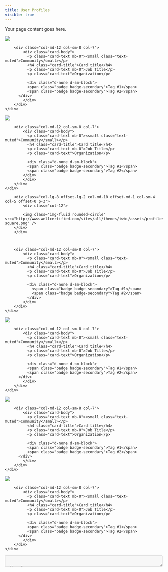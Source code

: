 ```yaml
---
title: User Profiles
visible: true
---
```


Your page content goes here.


<div class="row">

<div class="col-lg-4 col-md-12 col-sm-12 col-12">
  <div class="card shadow mb-4">
  	<div class="row align-items-center">
	  	<div class="col-lg-8 offset-lg-2 col-md-10 offset-md-1 col-sm-4 col-5 offset-0 p-3">
	  		<div class="col-12">
	  		<img class="img-fluid rounded-circle" src="http://www.wellcertified.com/sites/all/themes/iwbi/assets/profiles/randy-square.png" />
	    	</div>
	    </div>

		<div class="col-md-12 col-sm-8 col-7">
		    <div class="card-body">
		      <p class="card-text mb-0"><small class="text-muted">Community</small></p>
		      <h4 class="card-title">Card title</h4>
		      <p class="card-text mb-0">Job Title</p>
		      <p class="card-text">Organization</p>

		      <div class="d-none d-sm-block">
		      <span class="badge badge-secondary">Tag #1</span>
		      <span class="badge badge-secondary">Tag #2</span>
		  </div>
		    </div>
		</div>
	</div>
  </div>
</div>

<div class="col-lg-4 col-md-12 col-sm-12 col-12">
  <div class="card shadow mb-4">
  	<div class="row align-items-center">
	  	<div class="col-lg-8 offset-lg-2 col-md-10 offset-md-1 col-sm-4 col-5 offset-0 p-3">
	    	<div class="col-12">
	    	<img class="img-fluid rounded-circle" src="http://www.wellcertified.com/sites/all/themes/iwbi/assets/profiles/randy-square.png" />
	    	</div>
	    </div>

		<div class="col-md-12 col-sm-8 col-7">
		    <div class="card-body">
		      <p class="card-text mb-0"><small class="text-muted">Community</small></p>
		      <h4 class="card-title">Card title</h4>
		      <p class="card-text mb-0">Job Title</p>
		      <p class="card-text">Organization</p>

		      <div class="d-none d-sm-block">
		      <span class="badge badge-secondary">Tag #1</span>
		      <span class="badge badge-secondary">Tag #2</span>
		  	</div>
		    </div>
		</div>
	</div>
  </div>
 </div>

<div class="col-lg-4 col-md-12 col-sm-12 col-12">
  <div class="card shadow mb-4">
    <div class="row align-items-center">

	  	<div class="col-lg-8 offset-lg-2 col-md-10 offset-md-1 col-sm-4 col-5 offset-0 p-3">
	  		<div class="col-12">
	    	
	    	<img class="img-fluid rounded-circle" src="http://www.wellcertified.com/sites/all/themes/iwbi/assets/profiles/randy-square.png" />
	    </div>
	    </div>

	   

		<div class="col-md-12 col-sm-8 col-7">
		    <div class="card-body">
		      <p class="card-text mb-0"><small class="text-muted">Community</small></p>
		      <h4 class="card-title">Card title</h4>
		      <p class="card-text mb-0">Job Title</p>
		      <p class="card-text">Organization</p>

		      <div class="d-none d-sm-block">
		      	<span class="badge badge-secondary">Tag #1</span>
		      	<span class="badge badge-secondary">Tag #2</span>
		  	  </div>
		    </div>
		</div>
	</div>
  </div>
</div>

<div class="col-lg-4 col-md-12 col-sm-12 col-12">
  <div class="card shadow mb-4">
    <div class="row align-items-center">
	  	<div class="col-lg-8 offset-lg-2 col-md-10 offset-md-1 col-sm-4 col-5 offset-0 p-3">
	  		<div class="col-12">
	    	<img class="img-fluid rounded-circle" src="http://www.wellcertified.com/sites/all/themes/iwbi/assets/profiles/randy-square.png" />
	    </div>
	    </div>

		<div class="col-md-12 col-sm-8 col-7">
		    <div class="card-body">
		      <p class="card-text mb-0"><small class="text-muted">Community</small></p>
		      <h4 class="card-title">Card title</h4>
		      <p class="card-text mb-0">Job Title</p>
		      <p class="card-text">Organization</p>

		      <div class="d-none d-sm-block">
		      <span class="badge badge-secondary">Tag #1</span>
		      <span class="badge badge-secondary">Tag #2</span>
		  </div>
		    </div>
		</div>
	</div>
  </div>
</div>

<div class="col-lg-4 col-md-12 col-sm-12 col-12">
  <div class="card shadow mb-4">
    <div class="row align-items-center">
	  	<div class="col-lg-8 offset-lg-2 col-md-10 offset-md-1 col-sm-4 col-5 offset-0 p-3">
	  		<div class="col-12">
	    	<img class="img-fluid rounded-circle" src="http://www.wellcertified.com/sites/all/themes/iwbi/assets/profiles/randy-square.png" />
	    </div>
	    </div>

		<div class="col-md-12 col-sm-8 col-7">
		    <div class="card-body">
		      <p class="card-text mb-0"><small class="text-muted">Community</small></p>
		      <h4 class="card-title">Card title</h4>
		      <p class="card-text mb-0">Job Title</p>
		      <p class="card-text">Organization</p>

		      <div class="d-none d-sm-block">
		      <span class="badge badge-secondary">Tag #1</span>
		      <span class="badge badge-secondary">Tag #2</span>
		  </div>
		    </div>
		</div>
	</div>
  </div>
</div>

<div class="col-lg-4 col-md-12 col-sm-12 col-12">
  <div class="card shadow mb-4">
    <div class="row align-items-center">
	  	<div class="col-lg-8 offset-lg-2 col-md-10 offset-md-1 col-sm-4 col-5 offset-0 p-3">
	  		<div class="col-12">
	    	<img class="img-fluid rounded-circle" src="http://www.wellcertified.com/sites/all/themes/iwbi/assets/profiles/randy-square.png" />
	    </div>
	    </div>

		<div class="col-md-12 col-sm-8 col-7">
		    <div class="card-body">
		      <p class="card-text mb-0"><small class="text-muted">Community</small></p>
		      <h4 class="card-title">Card title</h4>
		      <p class="card-text mb-0">Job Title</p>
		      <p class="card-text">Organization</p>

		      <div class="d-none d-sm-block">
		      <span class="badge badge-secondary">Tag #1</span>
		      <span class="badge badge-secondary">Tag #2</span>
		  </div>
		    </div>
		</div>
	</div>
  </div>
</div>



</div>




<textarea disabled style="width: 100%">


<div class="row">

<div class="col-lg-4 col-md-12 col-sm-12 col-12">
  <div class="card shadow mb-4">
  	<div class="row align-items-center">
	  	<div class="col-lg-8 offset-lg-2 col-md-10 offset-md-1 col-sm-4 col-5 offset-0 p-3">
	  		<div class="col-12">
	  		<img class="img-fluid rounded-circle" src="http://www.wellcertified.com/sites/all/themes/iwbi/assets/profiles/randy-square.png" />
	    	</div>
	    </div>

		<div class="col-md-12 col-sm-8 col-7">
		    <div class="card-body">
		      <p class="card-text mb-0"><small class="text-muted">Community</small></p>
		      <h4 class="card-title">Card title</h4>
		      <p class="card-text mb-0">Job Title</p>
		      <p class="card-text">Organization</p>

		      <div class="d-none d-sm-block">
		      <span class="badge badge-secondary">Tag #1</span>
		      <span class="badge badge-secondary">Tag #2</span>
		  </div>
		    </div>
		</div>
	</div>
  </div>
</div>

<div class="col-lg-4 col-md-12 col-sm-12 col-12">
  <div class="card shadow mb-4">
  	<div class="row align-items-center">
	  	<div class="col-lg-8 offset-lg-2 col-md-10 offset-md-1 col-sm-4 col-5 offset-0 p-3">
	    	<div class="col-12">
	    	<img class="img-fluid rounded-circle" src="http://www.wellcertified.com/sites/all/themes/iwbi/assets/profiles/randy-square.png" />
	    	</div>
	    </div>

		<div class="col-md-12 col-sm-8 col-7">
		    <div class="card-body">
		      <p class="card-text mb-0"><small class="text-muted">Community</small></p>
		      <h4 class="card-title">Card title</h4>
		      <p class="card-text mb-0">Job Title</p>
		      <p class="card-text">Organization</p>

		      <div class="d-none d-sm-block">
		      <span class="badge badge-secondary">Tag #1</span>
		      <span class="badge badge-secondary">Tag #2</span>
		  	</div>
		    </div>
		</div>
	</div>
  </div>
 </div>

<div class="col-lg-4 col-md-12 col-sm-12 col-12">
  <div class="card shadow mb-4">
    <div class="row align-items-center">

	  	<div class="col-lg-8 offset-lg-2 col-md-10 offset-md-1 col-sm-4 col-5 offset-0 p-3">
	  		<div class="col-12">
	    	
	    	<img class="img-fluid rounded-circle" src="http://www.wellcertified.com/sites/all/themes/iwbi/assets/profiles/randy-square.png" />
	    </div>
	    </div>

	   

		<div class="col-md-12 col-sm-8 col-7">
		    <div class="card-body">
		      <p class="card-text mb-0"><small class="text-muted">Community</small></p>
		      <h4 class="card-title">Card title</h4>
		      <p class="card-text mb-0">Job Title</p>
		      <p class="card-text">Organization</p>

		      <div class="d-none d-sm-block">
		      	<span class="badge badge-secondary">Tag #1</span>
		      	<span class="badge badge-secondary">Tag #2</span>
		  	  </div>
		    </div>
		</div>
	</div>
  </div>
</div>

<div class="col-lg-4 col-md-12 col-sm-12 col-12">
  <div class="card shadow mb-4">
    <div class="row align-items-center">
	  	<div class="col-lg-8 offset-lg-2 col-md-10 offset-md-1 col-sm-4 col-5 offset-0 p-3">
	  		<div class="col-12">
	    	<img class="img-fluid rounded-circle" src="http://www.wellcertified.com/sites/all/themes/iwbi/assets/profiles/randy-square.png" />
	    </div>
	    </div>

		<div class="col-md-12 col-sm-8 col-7">
		    <div class="card-body">
		      <p class="card-text mb-0"><small class="text-muted">Community</small></p>
		      <h4 class="card-title">Card title</h4>
		      <p class="card-text mb-0">Job Title</p>
		      <p class="card-text">Organization</p>

		      <div class="d-none d-sm-block">
		      <span class="badge badge-secondary">Tag #1</span>
		      <span class="badge badge-secondary">Tag #2</span>
		  </div>
		    </div>
		</div>
	</div>
  </div>
</div>

<div class="col-lg-4 col-md-12 col-sm-12 col-12">
  <div class="card shadow mb-4">
    <div class="row align-items-center">
	  	<div class="col-lg-8 offset-lg-2 col-md-10 offset-md-1 col-sm-4 col-5 offset-0 p-3">
	  		<div class="col-12">
	    	<img class="img-fluid rounded-circle" src="http://www.wellcertified.com/sites/all/themes/iwbi/assets/profiles/randy-square.png" />
	    </div>
	    </div>

		<div class="col-md-12 col-sm-8 col-7">
		    <div class="card-body">
		      <p class="card-text mb-0"><small class="text-muted">Community</small></p>
		      <h4 class="card-title">Card title</h4>
		      <p class="card-text mb-0">Job Title</p>
		      <p class="card-text">Organization</p>

		      <div class="d-none d-sm-block">
		      <span class="badge badge-secondary">Tag #1</span>
		      <span class="badge badge-secondary">Tag #2</span>
		  </div>
		    </div>
		</div>
	</div>
  </div>
</div>

<div class="col-lg-4 col-md-12 col-sm-12 col-12">
  <div class="card shadow mb-4">
    <div class="row align-items-center">
	  	<div class="col-lg-8 offset-lg-2 col-md-10 offset-md-1 col-sm-4 col-5 offset-0 p-3">
	  		<div class="col-12">
	    	<img class="img-fluid rounded-circle" src="http://www.wellcertified.com/sites/all/themes/iwbi/assets/profiles/randy-square.png" />
	    </div>
	    </div>

		<div class="col-md-12 col-sm-8 col-7">
		    <div class="card-body">
		      <p class="card-text mb-0"><small class="text-muted">Community</small></p>
		      <h4 class="card-title">Card title</h4>
		      <p class="card-text mb-0">Job Title</p>
		      <p class="card-text">Organization</p>

		      <div class="d-none d-sm-block">
		      <span class="badge badge-secondary">Tag #1</span>
		      <span class="badge badge-secondary">Tag #2</span>
		  </div>
		    </div>
		</div>
	</div>
  </div>
</div>



</div>


</textarea>